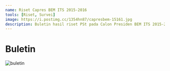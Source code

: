 ```yaml
---
name: Riset Capres BEM ITS 2015-2016
tools: [Riset, Survei]
image: https://i.postimg.cc/1354hn87/capresbem-15161.jpg
description: Buletin hasil riset PSt pada Calon Presiden BEM ITS 2015-2016 menggunakan analisis hirarki
---
```


# Buletin

![buletin](https://i.postimg.cc/1354hn87/capresbem-15161.jpg)
